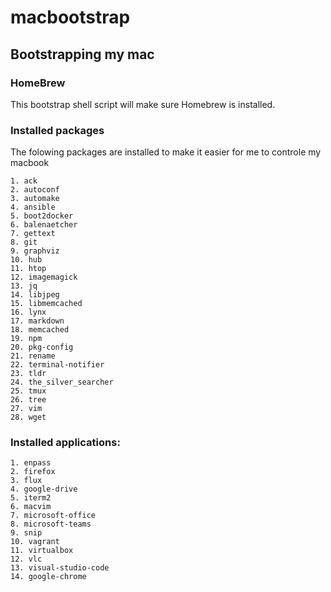 # macbootstrap

## Bootstrapping my mac

### HomeBrew
This bootstrap shell script will make sure Homebrew is installed. 


### Installed packages 

The folowing packages are installed to make it easier for me to controle my macbook

    1. ack
    2. autoconf
    3. automake
    4. ansible
    5. boot2docker
    6. balenaetcher
    7. gettext
    8. git
    9. graphviz
    10. hub
    11. htop
    12. imagemagick
    13. jq
    14. libjpeg
    15. libmemcached 
    16. lynx
    17. markdown
    18. memcached
    19. npm
    20. pkg-config
    21. rename
    22. terminal-notifier
    23. tldr
    24. the_silver_searcher
    25. tmux
    26. tree
    27. vim
    28. wget

### Installed applications:

    1. enpass
    2. firefox
    3. flux
    4. google-drive
    5. iterm2
    6. macvim
    7. microsoft-office
    8. microsoft-teams
    9. snip
    10. vagrant
    11. virtualbox
    12. vlc
    13. visual-studio-code
    14. google-chrome